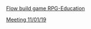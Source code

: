 
[Flow build game RPG-Education](FlowBuildGameRPG-Education.md)

[Meeting 11/01/19](Meeting_11_01_19.md)
